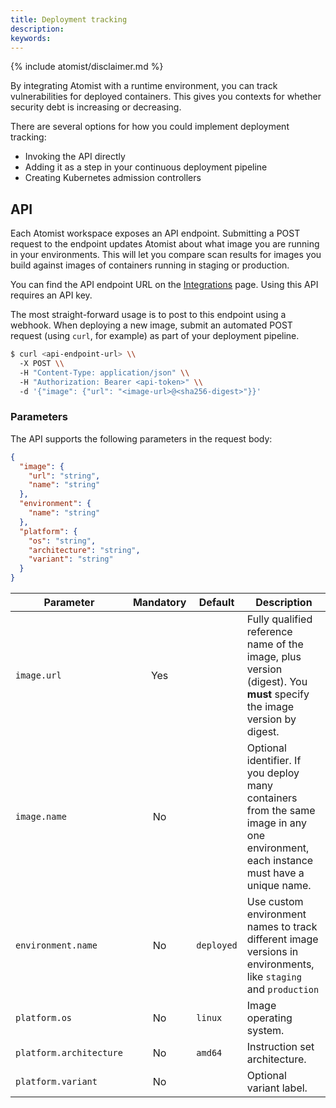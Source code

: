 ```yaml
---
title: Deployment tracking
description:
keywords:
---
```


{% include atomist/disclaimer.md %}

By integrating Atomist with a runtime environment, you can track vulnerabilities
for deployed containers. This gives you contexts for whether security debt is
increasing or decreasing.

There are several options for how you could implement deployment tracking:

- Invoking the API directly
- Adding it as a step in your continuous deployment pipeline
- Creating Kubernetes admission controllers

## API

Each Atomist workspace exposes an API endpoint. Submitting a POST request to the
endpoint updates Atomist about what image you are running in your environments.
This will let you compare scan results for images you build against images of
containers running in staging or production.

You can find the API endpoint URL on the
[Integrations](https://dso.docker.com/r/auth/integrations) page. Using this API
requires an API key.

The most straight-forward usage is to post to this endpoint using a webhook.
When deploying a new image, submit an automated POST request (using `curl`, for
example) as part of your deployment pipeline.

```bash
$ curl <api-endpoint-url> \\
  -X POST \\
  -H "Content-Type: application/json" \\
  -H "Authorization: Bearer <api-token>" \\
  -d '{"image": {"url": "<image-url>@<sha256-digest>"}}'
```

### Parameters

The API supports the following parameters in the request body:

```json
{
  "image": {
    "url": "string",
    "name": "string"
  },
  "environment": {
    "name": "string"
  },
  "platform": {
    "os": "string",
    "architecture": "string",
    "variant": "string"
  }
}
```

| Parameter               | Mandatory | Default    | Description                                                                                                                           |
| ----------------------- | :-------: | ---------- | ------------------------------------------------------------------------------------------------------------------------------------- |
| `image.url`             |    Yes    |            | Fully qualified reference name of the image, plus version (digest). You **must** specify the image version by digest.                 |
| `image.name`            |    No     |            | Optional identifier. If you deploy many containers from the same image in any one environment, each instance must have a unique name. |
| `environment.name`      |    No     | `deployed` | Use custom environment names to track different image versions in environments, like `staging` and `production`                       |
| `platform.os`           |    No     | `linux`    | Image operating system.                                                                                                               |
| `platform.architecture` |    No     | `amd64`    | Instruction set architecture.                                                                                                         |
| `platform.variant`      |    No     |            | Optional variant label.                                                                                                               |
